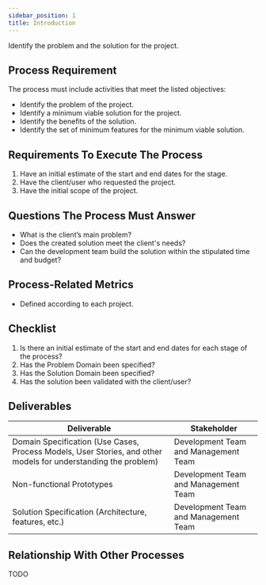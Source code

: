 ```yaml
---
sidebar_position: 1
title: Introduction
---
```


Identify the problem and the solution for the project.

## Process Requirement
The process must include activities that meet the listed objectives:
- Identify the problem of the project.
- Identify a minimum viable solution for the project.
- Identify the benefits of the solution.
- Identify the set of minimum features for the minimum viable solution.

## Requirements To Execute The Process
1. Have an initial estimate of the start and end dates for the stage.
2. Have the client/user who requested the project.
3. Have the initial scope of the project.

## Questions The Process Must Answer
- What is the client’s main problem?
- Does the created solution meet the client's needs?
- Can the development team build the solution within the stipulated time and budget?

## Process-Related Metrics
- Defined according to each project.

## Checklist
1. Is there an initial estimate of the start and end dates for each stage of the process?
2. Has the Problem Domain been specified?
3. Has the Solution Domain been specified?
4. Has the solution been validated with the client/user?

## Deliverables

| **Deliverable** | **Stakeholder** |
| --- | --- |
| Domain Specification (Use Cases, Process Models, User Stories, and other models for understanding the problem) | Development Team and Management Team |
| Non-functional Prototypes | Development Team and Management Team |
| Solution Specification (Architecture, features, etc.) | Development Team and Management Team |

## Relationship With Other Processes

TODO

